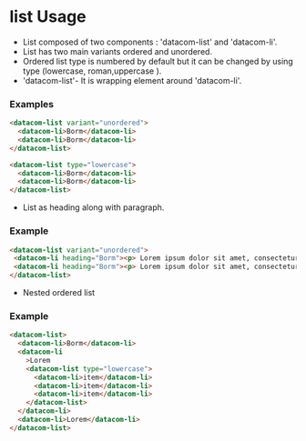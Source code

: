 # list Usage

- List composed of two components : 'datacom-list' and 'datacom-li'.
- List has two main variants ordered and unordered.
- Ordered list type is numbered by default but it can be changed by using type (lowercase, roman,uppercase ).
- 'datacom-list'- It is wrapping element around 'datacom-li'.
 

### Examples

```html
<datacom-list variant="unordered">
  <datacom-li>Borm</datacom-li>
  <datacom-li>Borm</datacom-li>
</datacom-list>
```
```html
<datacom-list type="lowercase">
  <datacom-li>Borm</datacom-li>
  <datacom-li>Borm</datacom-li>
</datacom-list>
```


- List as heading along with paragraph.
### Example

```html
<datacom-list variant="unordered">
 <datacom-li heading="Borm"><p> Lorem ipsum dolor sit amet, consectetur adipiscing elit.</p></datacom-li>
 <datacom-li heading="Borm"><p> Lorem ipsum dolor sit amet, consectetur adipiscing elit.</p></datacom-li>
</datacom-list>
```
- Nested ordered list
### Example

```html
<datacom-list>
  <datacom-li>Borm</datacom-li>
  <datacom-li
    >Lorem
    <datacom-list type="lowercase">
      <datacom-li>item</datacom-li>
      <datacom-li>item</datacom-li>
      <datacom-li>item</datacom-li>
    </datacom-list>
  </datacom-li>
  <datacom-li>Lorem</datacom-li>
</datacom-list>
```
